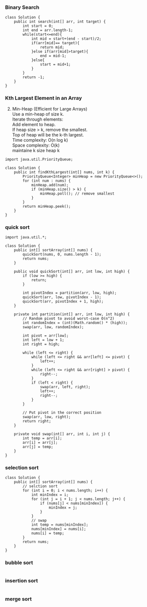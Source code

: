 ### Binary Search
```
class Solution {
    public int search(int[] arr, int target) {
        int start = 0;
        int end = arr.length-1;
        while(start<=end){
            int mid = start+(end - start)/2;
            if(arr[mid]== target){
                return mid;
            }else if(arr[mid]>target){
                end = mid-1;
            }else{
                start = mid+1;
            }
        }
        return -1;
    }
}
```
###  Kth Largest Element in an Array
2. Min-Heap (Efficient for Large Arrays)\
Use a min-heap of size k.\
Iterate through elements:\
Add element to heap.\
If heap size > k, remove the smallest.\
Top of heap will be the k-th largest.\
Time complexity: O(n log k)\
Space complexity: O(k)\
maintaine k size heap k
```
import java.util.PriorityQueue;

class Solution {
    public int findKthLargest(int[] nums, int k) {
        PriorityQueue<Integer> minHeap = new PriorityQueue<>();
        for (int num : nums) {
            minHeap.add(num);
            if (minHeap.size() > k) {
                minHeap.poll(); // remove smallest
            }
        }
        return minHeap.peek();
    }
}
```

###

### quick sort
```
import java.util.*;

class Solution {
    public int[] sortArray(int[] nums) {
        quickSort(nums, 0, nums.length - 1);
        return nums;
    }

    public void quickSort(int[] arr, int low, int high) {
        if (low >= high) {
            return;
        }

        int pivotIndex = partition(arr, low, high);
        quickSort(arr, low, pivotIndex - 1);
        quickSort(arr, pivotIndex + 1, high);
    }

    private int partition(int[] arr, int low, int high) {
        // Random pivot to avoid worst-case O(n^2)
        int randomIndex = (int)(Math.random() * (high));
        swap(arr, low, randomIndex);

        int pivot = arr[low];
        int left = low + 1;
        int right = high;

        while (left <= right) {
            while (left <= right && arr[left] <= pivot) {
                left++;
            }
            while (left <= right && arr[right] > pivot) {
                right--;
            }
            if (left < right) {
                swap(arr, left, right);
                left++;
                right--;
            }
        }

        // Put pivot in the correct position
        swap(arr, low, right);
        return right;
    }

    private void swap(int[] arr, int i, int j) {
        int temp = arr[i];
        arr[i] = arr[j];
        arr[j] = temp;
    }
}

```

### selection sort
```
class Solution {
    public int[] sortArray(int[] nums) {
        // selction sort
        for (int i = 0; i < nums.length; i++) {
            int minIndex = i;
            for (int j = i + 1; j < nums.length; j++) {
                if (nums[j] < nums[minIndex]) {
                    minIndex = j;
                }
            }
            // swap
            int temp = nums[minIndex];
            nums[minIndex] = nums[i];
            nums[i] = temp;
        }
        return nums;
    }
}
```

### bubble sort
```
```
### insertion sort
```
```
### merge sort
```
```
